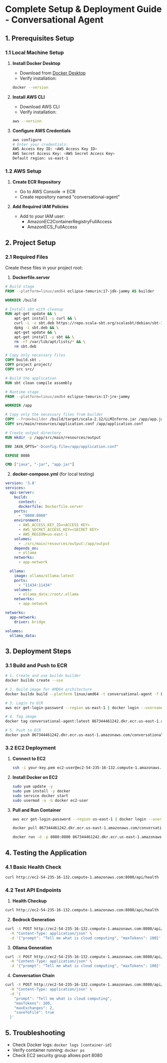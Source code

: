 # Complete Setup & Deployment Guide - Conversational Agent

## 1. Prerequisites Setup

### 1.1 Local Machine Setup
1. **Install Docker Desktop**
    - Download from [Docker Desktop](https://www.docker.com/products/docker-desktop)
    - Verify installation:
   ```bash
   docker --version
   ```

2. **Install AWS CLI**
    - Download AWS CLI
    - Verify installation:
   ```bash
   aws --version
   ```

3. **Configure AWS Credentials**
   ```bash
   aws configure
   # Enter your credentials:
   AWS Access Key ID: <AWS Access Key ID>
   AWS Secret Access Key: <AWS Secret Access Key>
   Default region: us-east-1
   ```

### 1.2 AWS Setup
1. **Create ECR Repository**
    - Go to AWS Console → ECR
    - Create repository named "conversational-agent"

2. **Add Required IAM Policies**
    - Add to your IAM user:
        - AmazonEC2ContainerRegistryFullAccess
        - AmazonECS_FullAccess

## 2. Project Setup

### 2.1 Required Files
Create these files in your project root:

1. **Dockerfile.server**
```dockerfile
# Build stage
FROM --platform=linux/amd64 eclipse-temurin:17-jdk-jammy AS builder

WORKDIR /build

# Install sbt with cleanup
RUN apt-get update && \
    apt-get install -y curl && \
    curl -L -o sbt.deb https://repo.scala-sbt.org/scalasbt/debian/sbt-1.9.4.deb && \
    dpkg -i sbt.deb && \
    apt-get update && \
    apt-get install -y sbt && \
    rm -rf /var/lib/apt/lists/* && \
    rm sbt.deb

# Copy only necessary files
COPY build.sbt .
COPY project project/
COPY src src/

# Build the application
RUN sbt clean compile assembly

# Runtime stage
FROM --platform=linux/amd64 eclipse-temurin:17-jre-jammy

WORKDIR /app

# Copy only the necessary files from builder
COPY --from=builder /build/target/scala-2.12/LLMInferno.jar /app/app.jar
COPY src/main/resources/application.conf /app/application.conf

# Create output directory
RUN mkdir -p /app/src/main/resources/output

ENV JAVA_OPTS="-Dconfig.file=/app/application.conf"

EXPOSE 8080

CMD ["java", "-jar", "app.jar"]
```

2. **docker-compose.yml** (for local testing)
```yaml
version: '3.8'
services:
  api-server:
    build:
      context: .
      dockerfile: Dockerfile.server
    ports:
      - "8080:8080"
    environment:
      - AWS_ACCESS_KEY_ID=<ACCESS KEY>
      - AWS_SECRET_ACCESS_KEY=<SECRET KEY>
      - AWS_REGION=us-east-1
    volumes:
      - ./src/main/resources/output:/app/output
    depends_on:
      - ollama
    networks:
      - app-network

  ollama:
    image: ollama/ollama:latest
    ports:
      - "11434:11434"
    volumes:
      - ollama_data:/root/.ollama
    networks:
      - app-network

networks:
  app-network:
    driver: bridge

volumes:
  ollama_data:
```

## 3. Deployment Steps

### 3.1 Build and Push to ECR
```bash
# 1. Create and use buildx builder
docker buildx create --use

# 2. Build image for AMD64 architecture
docker buildx build --platform linux/amd64 -t conversational-agent -f Dockerfile.server . --load

# 3. Login to ECR
aws ecr get-login-password --region us-east-1 | docker login --username AWS --password-stdin 867344461242.dkr.ecr.us-east-1.amazonaws.com

# 4. Tag image
docker tag conversational-agent:latest 867344461242.dkr.ecr.us-east-1.amazonaws.com/conversational-agent:latest

# 5. Push to ECR
docker push 867344461242.dkr.ecr.us-east-1.amazonaws.com/conversational-agent:latest
```

### 3.2 EC2 Deployment
1. **Connect to EC2**
   ```bash
   ssh -i your-key.pem ec2-user@ec2-54-235-16-132.compute-1.amazonaws.com
   ```

2. **Install Docker on EC2**
   ```bash
   sudo yum update -y
   sudo yum install -y docker
   sudo service docker start
   sudo usermod -a -G docker ec2-user
   ```

3. **Pull and Run Container**
   ```bash
   aws ecr get-login-password --region us-east-1 | docker login --username AWS --password-stdin 867344461242.dkr.ecr.us-east-1.amazonaws.com
   
   docker pull 867344461242.dkr.ecr.us-east-1.amazonaws.com/conversational-agent:latest
   
   docker run -d -p 8080:8080 867344461242.dkr.ecr.us-east-1.amazonaws.com/conversational-agent:latest
   ```

## 4. Testing the Application

### 4.1 Basic Health Check
```bash
curl http://ec2-54-235-16-132.compute-1.amazonaws.com:8080/api/health
```

### 4.2 Test API Endpoints
1. **Health Checkup**
```bash
curl http://ec2-54-235-16-132.compute-1.amazonaws.com:8080/api/health
```

2. **Bedrock Generation**
```bash
curl -X POST http://ec2-54-235-16-132.compute-1.amazonaws.com:8080/api/generate/bedrock \
  -H "Content-Type: application/json" \
  -d '{"prompt": "Tell me what is cloud computing", "maxTokens": 100}'
```

3. **Ollama Generation**
```bash
curl -X POST http://ec2-54-235-16-132.compute-1.amazonaws.com:8080/api/generate/ollama \
  -H "Content-Type: application/json" \
  -d '{"prompt": "Tell me what is cloud computing", "maxTokens": 100}'
```


4. **Conversation Chain**
```bash
curl -X POST http://ec2-54-235-16-132.compute-1.amazonaws.com:8080/api/generate/conversation \
  -H "Content-Type: application/json" \
  -d '{
    "prompt": "Tell me what is cloud computing",
    "maxTokens": 100,
    "maxExchanges": 2,
    "saveToFile": true
  }'
```

## 5. Troubleshooting
- Check Docker logs: `docker logs [container-id]`
- Verify container running: `docker ps`
- Check EC2 security group allows port 8080
